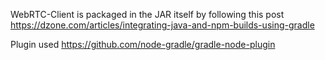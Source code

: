 WebRTC-Client is packaged in the JAR itself by following this post https://dzone.com/articles/integrating-java-and-npm-builds-using-gradle

Plugin used https://github.com/node-gradle/gradle-node-plugin